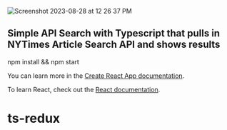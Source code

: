
![Screenshot 2023-08-28 at 12 26 37 PM](https://github.com/natgitinit/ts-redux/assets/108597969/7888c78f-6ddf-42ba-b8c2-67d6c10193c0)

## Simple API Search with Typescript that pulls in NYTimes Article Search API and shows results 

npm install
&&
npm start 

You can learn more in the [Create React App documentation](https://facebook.github.io/create-react-app/docs/getting-started).

To learn React, check out the [React documentation](https://reactjs.org/).
# ts-redux
